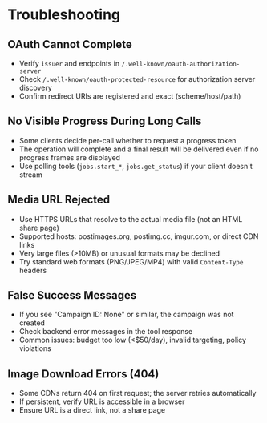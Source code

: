 # Troubleshooting

## OAuth Cannot Complete

- Verify `issuer` and endpoints in `/.well-known/oauth-authorization-server`
- Check `/.well-known/oauth-protected-resource` for authorization server discovery
- Confirm redirect URIs are registered and exact (scheme/host/path)

## No Visible Progress During Long Calls

- Some clients decide per-call whether to request a progress token
- The operation will complete and a final result will be delivered even if no progress frames are displayed
- Use polling tools (`jobs.start_*`, `jobs.get_status`) if your client doesn't stream

## Media URL Rejected

- Use HTTPS URLs that resolve to the actual media file (not an HTML share page)
- Supported hosts: postimages.org, postimg.cc, imgur.com, or direct CDN links
- Very large files (>10MB) or unusual formats may be declined
- Try standard web formats (PNG/JPEG/MP4) with valid `Content-Type` headers

## False Success Messages

- If you see "Campaign ID: None" or similar, the campaign was not created
- Check backend error messages in the tool response
- Common issues: budget too low (<$50/day), invalid targeting, policy violations

## Image Download Errors (404)

- Some CDNs return 404 on first request; the server retries automatically
- If persistent, verify URL is accessible in a browser
- Ensure URL is a direct link, not a share page
